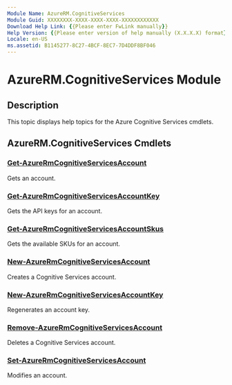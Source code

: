 ```yaml
---
Module Name: AzureRM.CognitiveServices
Module Guid: XXXXXXXX-XXXX-XXXX-XXXX-XXXXXXXXXXXX
Download Help Link: {{Please enter FwLink manually}}
Help Version: {{Please enter version of help manually (X.X.X.X) format}}
Locale: en-US
ms.assetid: B1145277-8C27-4BCF-8EC7-7D4DDF8BF046
---
```


# AzureRM.CognitiveServices Module
## Description
This topic displays help topics for the Azure Cognitive Services cmdlets.

## AzureRM.CognitiveServices Cmdlets
### [Get-AzureRmCognitiveServicesAccount](Get-AzureRmCognitiveServicesAccount.md)
Gets an account.

### [Get-AzureRmCognitiveServicesAccountKey](Get-AzureRmCognitiveServicesAccountKey.md)
Gets the API keys for an account.

### [Get-AzureRmCognitiveServicesAccountSkus](Get-AzureRmCognitiveServicesAccountSkus.md)
Gets the available SKUs for an account.

### [New-AzureRmCognitiveServicesAccount](New-AzureRmCognitiveServicesAccount.md)
Creates a Cognitive Services account.

### [New-AzureRmCognitiveServicesAccountKey](New-AzureRmCognitiveServicesAccountKey.md)
Regenerates an account key.

### [Remove-AzureRmCognitiveServicesAccount](Remove-AzureRmCognitiveServicesAccount.md)
Deletes a Cognitive Services account.

### [Set-AzureRmCognitiveServicesAccount](Set-AzureRmCognitiveServicesAccount.md)
Modifies an account.

